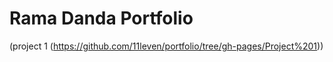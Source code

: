 # Rama Danda Portfolio
(project 1 (https://github.com/11leven/portfolio/tree/gh-pages/Project%201))
